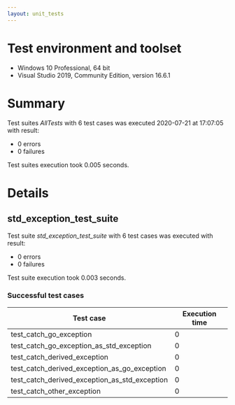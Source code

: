 ```yaml
---
layout: unit_tests
---
```


# Test environment and toolset 

* Windows 10 Professional, 64 bit
* Visual Studio 2019, Community Edition, version 16.6.1

# Summary

Test suites *AllTests* with 6 test cases was executed 2020-07-21 at 17:07:05 with result:

* 0 errors
* 0 failures

Test suites execution took 0.005 seconds.

# Details

## std_exception_test_suite

Test suite *std_exception_test_suite* with 6 test cases was executed with result:

* 0 errors
* 0 failures

Test suite execution took 0.003 seconds.

### Successful test cases

Test case|Execution time
-|-
test_catch_go_exception | 0
test_catch_go_exception_as_std_exception | 0
test_catch_derived_exception | 0
test_catch_derived_exception_as_go_exception | 0
test_catch_derived_exception_as_std_exception | 0
test_catch_other_exception | 0

